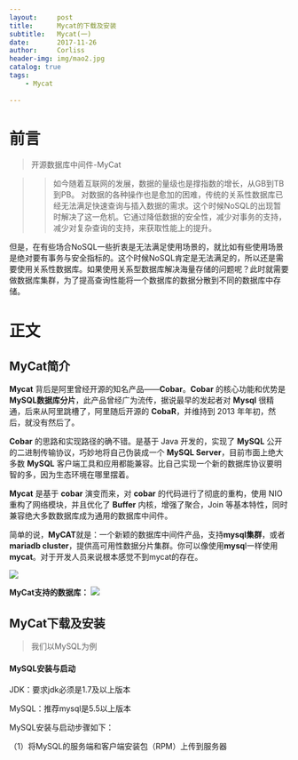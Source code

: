 ```yaml
---
layout:     post
title:      Mycat的下载及安装
subtitle:   Mycat(一)
date:       2017-11-26
author:     Corliss
header-img: img/mao2.jpg
catalog: true
tags:
    - Mycat
    
---
```



# 前言

>开源数据库中间件-MyCat
  
>>如今随着互联网的发展，数据的量级也是撑指数的增长，从GB到TB到PB。    对数据的各种操作也是愈加的困难，传统的关系性数据库已经无法满足快速查询与插入数据的需求。这个时候NoSQL的出现暂时解决了这一危机。它通过降低数据的安全性，减少对事务的支持，减少对复杂查询的支持，来获取性能上的提升。
>>
但是，在有些场合NoSQL一些折衷是无法满足使用场景的，就比如有些使用场景是绝对要有事务与安全指标的。这个时候NoSQL肯定是无法满足的，所以还是需要使用关系性数据库。如果使用关系型数据库解决海量存储的问题呢？此时就需要做数据库集群，为了提高查询性能将一个数据库的数据分散到不同的数据库中存储。

# 正文

## MyCat简介

**Mycat** 背后是阿里曾经开源的知名产品——**Cobar**。**Cobar** 的核心功能和优势是 **MySQL数据库分片**，此产品曾经广为流传，据说最早的发起者对 **Mysql** 很精通，后来从阿里跳槽了，阿里随后开源的 **CobaR**，并维持到 2013 年年初，然后，就没有然后了。 

**Cobar** 的思路和实现路径的确不错。是基于 Java 开发的，实现了 **MySQL** 公开的二进制传输协议，巧妙地将自己伪装成一个 **MySQL Server**，目前市面上绝大多数 **MySQL** 客户端工具和应用都能兼容。比自己实现一个新的数据库协议要明智的多，因为生态环境在哪里摆着。 

**Mycat** 是基于 **cobar** 演变而来，对 **cobar** 的代码进行了彻底的重构，使用 NIO 重构了网络模块，并且优化了 **Buffer** 内核，增强了聚合，Join 等基本特性，同时兼容绝大多数数据库成为通用的数据库中间件。

简单的说，**MyCAT**就是：一个新颖的数据库中间件产品，支持**mysql集群**，或者**mariadb cluster**，提供高可用性数据分片集群。你可以像使用**mysq**l一样使用**mycat**。对于开发人员来说根本感觉不到mycat的存在。

![](https://i.imgur.com/AlvVRPQ.png)

**MyCat支持的数据库：**
![](https://i.imgur.com/BIwBOdO.png)

## MyCat下载及安装

>我们以MySQL为例

#### MySQL安装与启动

JDK：要求jdk必须是1.7及以上版本

MySQL：推荐mysql是5.5以上版本

MySQL安装与启动步骤如下：

（1）将MySQL的服务端和客户端安装包（RPM）上传到服务器